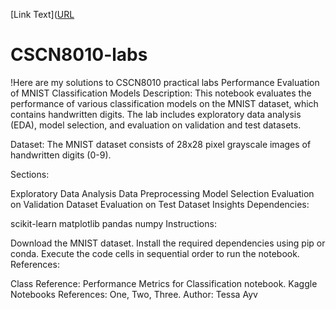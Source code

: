 [Link Text]([URL](https://github.com/TessaAyv79/CSCN8010-labs-1/blob/main/Lab7/MNIST_Classification_Performance_Evaluation.html)
# CSCN8010-labs
!Here are my solutions to CSCN8010 practical labs
Performance Evaluation of MNIST Classification Models
Description:
This notebook evaluates the performance of various classification models on the MNIST dataset, which contains handwritten digits. The lab includes exploratory data analysis (EDA), model selection, and evaluation on validation and test datasets.

Dataset:
The MNIST dataset consists of 28x28 pixel grayscale images of handwritten digits (0-9).

Sections:

Exploratory Data Analysis
Data Preprocessing
Model Selection
Evaluation on Validation Dataset
Evaluation on Test Dataset
Insights
Dependencies:

scikit-learn
matplotlib
pandas
numpy
Instructions:

Download the MNIST dataset.
Install the required dependencies using pip or conda.
Execute the code cells in sequential order to run the notebook.
References:

Class Reference: Performance Metrics for Classification notebook.
Kaggle Notebooks References: One, Two, Three.
Author:
Tessa Ayv
